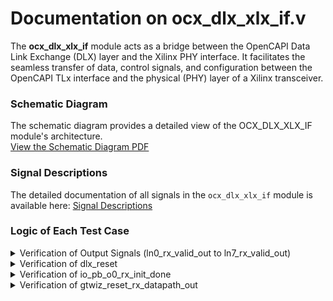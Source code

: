 # Documentation on ocx_dlx_xlx_if.v
The **ocx_dlx_xlx_if** module acts as a bridge between the OpenCAPI Data Link Exchange (DLX) layer and the Xilinx PHY interface. It facilitates the seamless transfer of data, control signals, and configuration between the OpenCAPI TLx interface and the physical (PHY) layer of a Xilinx transceiver.
### Schematic Diagram

The schematic diagram provides a detailed view of the OCX_DLX_XLX_IF module's architecture.  
[View the Schematic Diagram PDF](./schematic_xlx_if.pdf)

### Signal Descriptions

The detailed documentation of all signals in the `ocx_dlx_xlx_if` module is available here: [Signal Descriptions](./Signal_Descriptions.pdf)

### Logic of Each Test Case

<details>

<summary>Verification of Output Signals (ln0_rx_valid_out to ln7_rx_valid_out)</summary>

### Overview

This section describes the behavior of the outputs `ln0_rx_valid_out`, `ln1_rx_valid_out`, ..., `ln7_rx_valid_out` in relation to the **select line**. The output is driven based on the select line, which is controlled by the AND operation of two input signals (`gtwiz_reset_rx_done_in` and `gtwiz_buffbypass_rx_done_in`)

The following outputs are controlled by the select line:

- `ln0_rx_valid_out`
- `ln1_rx_valid_out`
- `ln2_rx_valid_out`
- `ln3_rx_valid_out`
- `ln4_rx_valid_out`
- `ln5_rx_valid_out`
- `ln6_rx_valid_out`
- `ln7_rx_valid_out`

### Select Line Logic

Each of the above outputs is passed through only if its corresponding **select line** is set to `1`. Otherwise, the output is set to `0`.

### Select Line Condition

The **select line** for each output is determined by the logical AND of two input signals:`gtwiz_reset_rx_done_in` and `gtwiz_buffbypass_rx_done_in`

***case1: select line = 1***
![image](https://github.com/user-attachments/assets/ed1ff6d2-64fd-450e-b556-4c18640addb2)

***case2: select line = 0***
![image](https://github.com/user-attachments/assets/05986343-6377-4ed6-9c12-215b17c13112)

</details>



<details>

<summary>Verification of dlx_reset</summary>

### When send_first = 1'b1:
- The DLx immediately starts transmitting pattern 'A' as soon as the Xilinx transmitter is initialized.
- This is determined by checking ~(gtwiz_reset_tx_done_in & gtwiz_buffbypass_tx_done_in).
- If both signals are asserted (1), it indicates the transmitter is fully initialized and ready to transmit.

### When send_first = 1'b0:

- The DLx waits until the Xilinx receiver is initialized before transmitting pattern 'A'.
- The logic checks the state of rec_first_xtsm_q.
  - If rec_first_xtsm_q = 0, the DLx asserts dlx_reset low only when gtwiz_reset_rx_done_in & gtwiz_buffbypass_rx_done_in are both asserted.
  - This indicates the receiver has completed initialization.
- If rec_first_xtsm_q = 1, it monitors the transmitter signals to reset again if necessary.

![image](https://github.com/user-attachments/assets/b1e5e889-edcb-4685-bd33-eb9e4dec1f3a)

</details>


<details>

<summary>Verification of io_pb_o0_rx_init_done</summary>

Each bit in the vector represents the initialization status of a lane (io_pb_o0_rx_init_done[n] for lane n). The signal is updated based on a lane’s training and synchronization status, driven by the FSM logic for RX training.

- xtsm_q: State variable controlling the transceiver's receiver initialization process.
  - The output becomes high when the state machine enters the pulse_done state, provided the following conditions are met:
    - gtwiz_reset_rx_done_in: Receiver reset is complete.
    - gtwiz_buffbypass_rx_done_in: Buffer bypass is complete.
    - gtwiz_userclk_rx_active_in: Receiver user clock is active.

- If the state machine is not in pulse_done, the signal remains 8'b0.

![image](https://github.com/user-attachments/assets/02a9a4c5-6b7b-45d2-9e98-690542b84585)


</details>




<details>

<summary>Verification of gtwiz_reset_rx_datapath_out</summary>

### The FSM operates in three states:
- find_sync (State 0):
  - The FSM waits for all lanes to detect the sync pattern.
  - Transition to hold_pulse occurs when all lanes (pb_io_o0_rx_run_lane) are active.

- hold_pulse (State 1):
  - The FSM asserts gtwiz_reset_rx_datapath_out (set to 1'b1) to reset the receiver datapath.
  - A counter (pulse_count_q) ensures the reset signal remains asserted for 7 clock cycles of opt_gckn (the 156.25 MHz clock).
  - Transition to pulse_done occurs after the counter reaches the maximum value.

- pulse_done (State 2):
  - The FSM deasserts gtwiz_reset_rx_datapath_out (set to 1'b0), completing the reset process.
  - The FSM transitions back to find_sync if the transceiver reset conditions (~gtwiz_reset_tx_done_in and ~gtwiz_buffbypass_tx_done_in) are met.
 
![image](https://github.com/user-attachments/assets/be139978-d467-4120-8a8f-4e15ca9b95d5)


</details>






